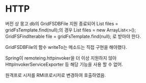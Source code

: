# HTTP

버전 상 몽고 db의 GridFSDBFile 지원 종료되어
List<GridFSDBFile> files = gridFsTemplate.find(null);의 경우
List<GridFSFile> files = new ArrayList<>();
GridFSFindIterable file = gridFsTemplate.find(null);
로 받아야 한다.

GridFSDBFile의 함수 writeTo는 메소드는 직접 구현을 해야했다.

Spring이  remoteing.httpinvoker을 더 이상 지원하지 않아
HttpInvokerServiceExporter 등 해당 기능을 사용 할 수 없어.

원격프로 시저를 RMI프로시저로 변경하여 호출하였음.